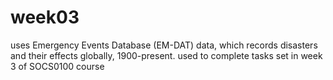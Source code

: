 # week03
uses Emergency Events Database (EM-DAT) data, which records disasters and their effects globally, 1900-present.
used to complete tasks set in week 3 of SOCS0100 course